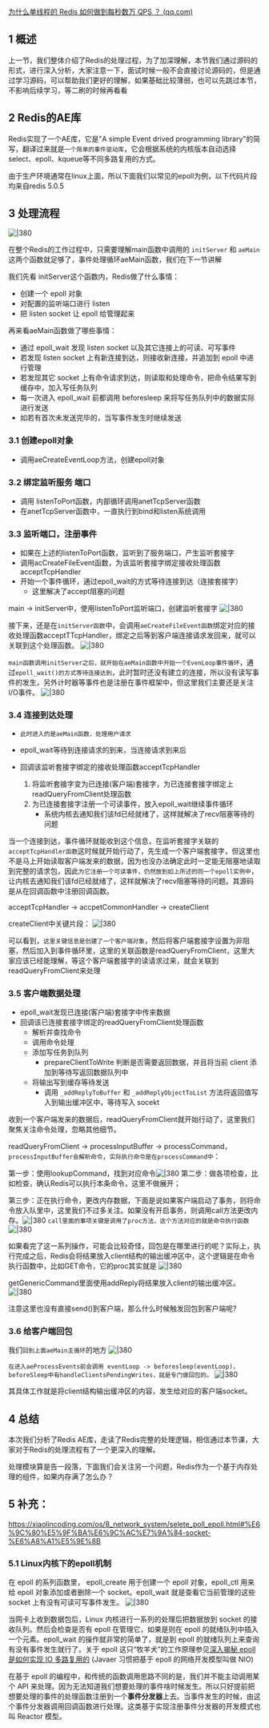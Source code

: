 [为什么单线程的 Redis 如何做到每秒数万 QPS ？ (qq.com)](https://mp.weixin.qq.com/s/oeOfsgF-9IOoT5eQt5ieyw)
## 1 概述

上一节，我们整体介绍了Redis的处理过程，为了加深理解，本节我们通过源码的形式，进行深入分析，大家注意一下，面试时候一般不会直接讨论源码的，但是通过学习源码，可以帮助我们更好的理解，如果基础比较薄弱，也可以先跳过本节，不影响后续学习，等二刷的时候再看看
## 2 Redis的AE库

Redis实现了一个AE库，它是"A simple Event drived programming library"的简写，翻译过来就是`一个简单的事件驱动库`，它会根据系统的内核版本自动选择select、epoll、kqueue等不同多路复用的方式。

由于生产环境通常在linux上面，所以下面我们以常见的epoll为例，以下代码片段均来自redis 5.0.5
## 3 处理流程

![|380](https://my-obsidian-image.oss-cn-guangzhou.aliyuncs.com/2024/04/e97373bfcb2c2a45f6c4a10af148064c.png)

在整个Redis的工作过程中，只需要理解main函数中调用的 `initServer` 和 `aeMain` 这两个函数就足够了，事件处理循环aeMain函数，我们在下一节讲解

我们先看 initServer这个函数内，Redis做了什么事情：
- 创建一个 epoll 对象
- 对配置的监听端口进行 listen
- 把 listen socket 让 epoll 给管理起来

再来看aeMain函数做了哪些事情：
- 通过 epoll_wait 发现 listen socket 以及其它连接上的可读、可写事件
- 若发现 listen socket 上有新连接到达，则接收新连接，并追加到 epoll 中进行管理
- 若发现其它 socket 上有命令请求到达，则读取和处理命令，把命令结果写到缓存中，加入写任务队列
- 每一次进入 epoll_wait 前都调用 beforesleep 来将写任务队列中的数据实际进行发送
- 如若有首次未发送完毕的，当写事件发生时继续发送
### 3.1 创建epoll对象

- 调用aeCreateEventLoop方法，创建epoll对象

### 3.2 绑定监听服务 端口

- 调用 listenToPort函数，内部循环调用anetTcpServer函数
- 在anetTcpServer函数中，一直执行到bind和listen系统调用
### 3.3 监听端口，注册事件

- 如果在上述的listenToPort函数，监听到了服务端口，产生监听套接字
- 调用acCreateFileEvent函数，为该监听套接字绑定接收处理函数acceptTcpHandler
- 开始一个事件循环，通过epoll_wait的方式等待连接到达（连接套接字）
	- 这里解决了accept阻塞的问题

main -> initServer中，使用listenToPort监听端口，创建监听套接字
![|380](https://my-obsidian-image.oss-cn-guangzhou.aliyuncs.com/2024/04/5e00bc3d7daf5b439511d9f6f9e04a76.png)

接下来，还是在`initServer函数`中，会调用`aeCreateFileEvent函数`绑定对应的接收处理函数acceptTTcpHandler，绑定之后等到客户端连接请求发回来，就可以关联到这个处理函数。
![|380](https://my-obsidian-image.oss-cn-guangzhou.aliyuncs.com/2024/04/83cf639ca91c987bd87df251a5819b1b.png)

`main函数调用initServer之后，就开始在aeMain函数中开始一个EvenLoop事件循环`，通过`epoll_wait()的方式等待连接达到`，此时暂时还没有建立的连接，所以没有读写事件的发生，另外计时器等事件也是注册在事件框架中，但这里我们主要还是关注I/O事件。
![|380](https://my-obsidian-image.oss-cn-guangzhou.aliyuncs.com/2024/04/95b0459f2f033b26740e374b889d81dc.png)

### 3.4 连接到达处理

- `此时进入的是aeMain函数，处理用户请求`

- epoll_wait等待到连接请求的到来，当连接请求到来后
- 回调该监听套接字绑定的接收处理函数acceptTcpHandler
	1. 将监听套接字变为已连接(客户端)套接字，为已连接套接字绑定上readQueryFromClient处理函数
	2. 为已连接套接字注册一个可读事件，放入epoll_wait继续事件循环
		- 系统内核去通知我们该fd已经就绪了，这样就解决了recv阻塞等待的问题

当一个连接到达，事件循环就能收到这个信息，在监听套接字关联的`acceptTcpHandler函数`这时候就开始行动了，先生成一个客户端套接字，但这里也不是马上开始读取客户端发来的数据，因为也没办法确定此时一定能无阻塞地读取到完整的请求包，因此`为它注册一个可读事件，仍然放到如上所述的同一个epoll实例中`，让内核去通知我们该fd已经就绪了，这样就解决了recv阻塞等待的问题。其源码是从在回调函数中注册回调函数。

acceptTcpHandler -> accpetCommonHandler -> createClient 

createClient中关键片段：
![|380](https://my-obsidian-image.oss-cn-guangzhou.aliyuncs.com/2024/04/e2d3b4ece53a5ec338c261a9bc0d67df.png)

可以看到，`这里关键信息是创建了一个客户端对象`，然后将客户端套接字设置为非阻塞，然后加入到事件循环里，这里的关联函数是readQueryFromClient，这里大家应该已经能理解，等这个客户端套接字的读请求过来，就会关联到readQueryFromClient来处理

### 3.5 客户端数据处理

- epoll_wait发现已连接(客户端)套接字中传来数据
- 回调该已连接套接字绑定的readQueryFromClient处理函数
	- 解析并查找命令
	- 调用命令处理
	- 添加写任务到队列
		- prepareClientToWrite 判断是否需要返回数据，并且将当前 client 添加到等待写返回数据队列中
	- 将输出写到缓存等待发送
		- 调用 `_addReplyToBuffer` 和 `_addReplyObjectToList` 方法将返回值写入到输出缓冲区中，等待写入 socekt

收到一个客户端发来的数据后，readQueryFromClient就开始行动了，这里我们聚焦关注命令处理，忽略其他细节。

readQueryFromClient -> processInputBuffer -> processCommand，`processInputBuffer会解析命令`，`实际执行命令是在processCommand中`：

第一步：使用lookupCommand，找到对应命令![|380](https://my-obsidian-image.oss-cn-guangzhou.aliyuncs.com/2024/04/57b7f7bbef128aef37fa9e662a9eff96.png)
第二步：做各项检查，比如检查，确认Redis可以执行本条命令，这里不做展开；

第三步：正在执行命令，更改内存数据，下面是说如果客户端启动了事务，则将命令放入队里中，这里我们不过多关注。如果没有开启事务，则调用call方法更改内存。![|380](https://my-obsidian-image.oss-cn-guangzhou.aliyuncs.com/2024/04/14e1cb2d3428081fd78a4c795c0dd359.png)
`call里面的事项关键是调用了proc方法，这个方法对应的就是命令执行函数`
![|380](https://my-obsidian-image.oss-cn-guangzhou.aliyuncs.com/2024/04/88e268f444499ba10e8fa8c82acaa56c.png)

如果看完了这一系列操作，可能会比较奇怪，回包是在哪里进行的呢？实际上，执行完成之后，Redis会将结果放入client结构的输出缓冲区中，这个逻辑是在命令执行函数中，比如GET命令，它的proc其实就是
![|380](https://my-obsidian-image.oss-cn-guangzhou.aliyuncs.com/2024/04/50fd41232bdf1261de1b2d03e50a188a.png)

getGenericCommand里面使用addReply将结果放入client的输出缓冲区。
![|380](https://my-obsidian-image.oss-cn-guangzhou.aliyuncs.com/2024/04/35cc9c35ba9581096127288264cb1b1f.png)

注意这里也没有直接send()到客户端，那么什么时候触发回包到客户端呢?

### 3.6 给客户端回包

我们`回到上面aeMain主循环`的地方
![|380](https://my-obsidian-image.oss-cn-guangzhou.aliyuncs.com/2024/04/6e3561326aa3272480118a81c61135c1.png)

`在进入aeProcessEvents前会调用 eventLoop -> beforesleep(eventLoop)，beforeSleep中有handleClientsPendingWrites，就是专门做回包的。`
![|380](https://my-obsidian-image.oss-cn-guangzhou.aliyuncs.com/2024/04/c3cc598ab17f3077beeebc97591f4809.png)

其具体工作就是将client结构输出缓冲区的内容，发生给对应的客户端socket。

## 4 总结

本次我们分析了Redis AE库，走读了Redis完整的处理逻辑，相信通过本节课，大家对于Redis的处理流程有了一个更深入的理解。

处理模块算是告一段落，下面我们会关注另一个问题，Redis作为一个基于内存处理的组件，如果内存满了怎么办？

## 5 补充：

https://xiaolincoding.com/os/8_network_system/selete_poll_epoll.html#%E6%9C%80%E5%9F%BA%E6%9C%AC%E7%9A%84-socket-%E6%A8%A1%E5%9E%8B

### 5.1 Linux内核下的epoll机制

在 epoll 的系列函数里， epoll_create 用于创建一个 epoll 对象，epoll_ctl 用来给 epoll 对象添加或者删除一个 socket。epoll_wait 就是查看它当前管理的这些 socket 上有没有可读可写事件发生。
![|380](https://my-obsidian-image.oss-cn-guangzhou.aliyuncs.com/2024/04/2d0f44b0ee254685513c3dbe933a0089.png)

当网卡上收到数据包后，Linux 内核进行一系列的处理后把数据放到 socket 的接收队列。然后会检查是否有 epoll 在管理它，如果是则在 epoll 的就绪队列中插入一个元素。epoll_wait 的操作就非常的简单了，就是到 epoll 的就绪队列上来查询有没有事件发生就行了。关于 epoll 这只“牧羊犬”的工作原理参见[深入揭秘 epoll 是如何实现 IO 多路复用的](https://mp.weixin.qq.com/s?__biz=MjM5Njg5NDgwNA==&mid=2247484905&idx=1&sn=a74ed5d7551c4fb80a8abe057405ea5e&scene=21#wechat_redirect) (Javaer 习惯把基于 epoll 的网络开发模型叫做 NIO)  

在基于 epoll 的编程中，和传统的函数调用思路不同的是，我们并不能主动调用某个 API 来处理。因为无法知道我们想要处理的事件啥时候发生。所以只好提前把想要处理的事件的处理函数注册到一个**事件分发器**上去。当事件发生的时候，由这个事件分发器调用回调函数进行处理。这类基于实现注册事件分发器的开发模式也叫 Reactor 模型。